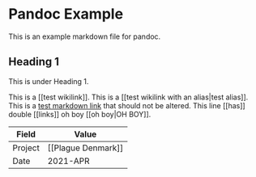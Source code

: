 # Pandoc Example

This is an example markdown file for pandoc.

## Heading 1

This is under Heading 1.

This is a [[test wikilink]].
This is a [[test wikilink with an alias|test alias]].
This is a [test markdown link](path) that should not be altered.
This line [[has]] double [[links]] oh boy [[oh boy|OH BOY]].

| Field   | Value              |
| ------- | ------------------ |
| Project | [[Plague Denmark]] |
| Date    | 2021-APR           | 
